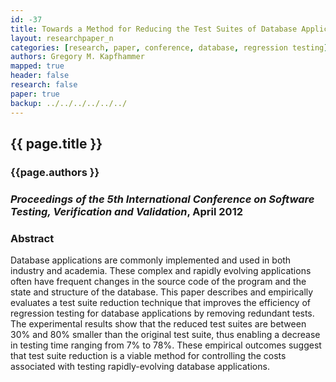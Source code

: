 ```yaml
---
id: -37
title: Towards a Method for Reducing the Test Suites of Database Applications
layout: researchpaper_n
categories: [research, paper, conference, database, regression testing]
authors: Gregory M. Kapfhammer
mapped: true
header: false
research: false
paper: true
backup: ../../../../../../
---
```


## {{ page.title }} [<i class="fa fa-download"></i>]({{site.baseurl}}download/research/papers/icst2012-kapfhammer.pdf "Download this Paper!")

### {{page.authors }}

### <em>Proceedings of the 5th International Conference on Software Testing, Verification and Validation</em>, April 2012

### Abstract

Database applications are commonly implemented and used in both industry and academia. These complex and rapidly
evolving applications often have frequent changes in the source code of the program and the state and structure of the
database. This paper describes and empirically evaluates a test suite reduction technique that improves the efficiency
of regression testing for database applications by removing redundant tests. The experimental results show that the
reduced test suites are between 30% and 80% smaller than the original test suite, thus enabling a decrease in testing
time ranging from 7% to 78%. These empirical outcomes suggest that test suite reduction is a viable method for
controlling the costs associated with testing rapidly-evolving database applications.

